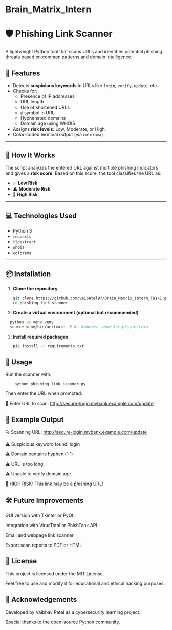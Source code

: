 # Brain_Matrix_Intern

# 🛡️ Phishing Link Scanner

A lightweight Python tool that scans URLs and identifies potential phishing threats based on common patterns and domain intelligence.

## 📌 Features

- Detects **suspicious keywords** in URLs like `login`, `verify`, `update`, etc.
- Checks for:
  - Presence of IP addresses
  - URL length
  - Use of shortened URLs
  - `@` symbol in URL
  - Hyphenated domains
  - Domain age using WHOIS
- Assigns **risk levels**: Low, Moderate, or High
- Color-coded terminal output (via `colorama`)

---

## 🧠 How It Works

The script analyzes the entered URL against multiple phishing indicators and gives a **risk score**. Based on this score, the tool classifies the URL as:

- ✅ **Low Risk**
- ⚠️ **Moderate Risk**
- 🚨 **High Risk**

---

## 💻 Technologies Used

- Python 3
- `requests`
- `tldextract`
- `whois`
- `colorama`

---

## 📦 Installation

1. **Clone the repository**
   ```bash
   git clone https://github.com/vaipatel97/Brain_Matrix_Intern_Task1.git
   cd phishing-link-scanner
   ```
2. **Create a virtual environment (optional but recommended)**

  ```bash
    python -m venv venv
    source venv/bin/activate  # On Windows: venv\Scripts\activate
  ```
3. **Install required packages**
   ```bash
   pip install -r requirements.txt
   ```

## 🚀 Usage
Run the scanner with:
  ```bash
      python phishing_link_scanner.py
  ```
  Then enter the URL when prompted:
  
  🔗 Enter URL to scan: http://secure-login.mybank.example.com/update

## 🧪 Example Output

🔍 Scanning URL: http://secure-login.mybank.example.com/update

⚠️ Suspicious keyword found: login

⚠️ Domain contains hyphen ('-')

⚠️ URL is too long.

⚠️ Unable to verify domain age.

🚨 HIGH RISK: This link may be a phishing URL!

## 🛠️ Future Improvements

GUI version with Tkinter or PyQt

Integration with VirusTotal or PhishTank API

Email and webpage link scanner

Export scan reports to PDF or HTML

## 📄 License

This project is licensed under the MIT License.

Feel free to use and modify it for educational and ethical hacking purposes.

## 🙏 Acknowledgements

Developed by Vaibhav Patel as a cybersecurity learning project.

Special thanks to the open-source Python community.










